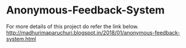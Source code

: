 # Anonymous-Feedback-System
For more details of this project do refer the link below.
http://madhurimaparuchuri.blogspot.in/2018/01/anonymous-feedback-system.html

